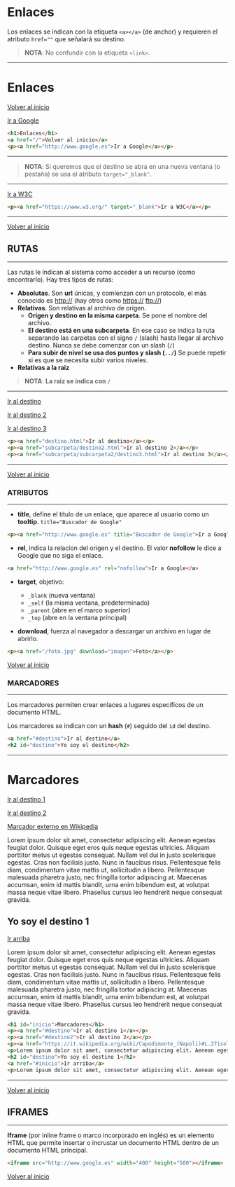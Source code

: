 # Enlaces

Los enlaces se indican con la etiqueta `<a></a>` (de anchor) y requieren el atributo `href=""` que señalará su destino.

> **NOTA**: No confundir con la etiqueta `<link>`.

---------------------------------------------------------------------------

<h1>Enlaces</h1>
<a href="/">Volver al inicio</a>
<p><a href="http://www.google.es">Ir a Google</a></p>

```html    
<h1>Enlaces</h1>
<a href="/">Volver al inicio</a>
<p><a href="http://www.google.es">Ir a Google</a></p>
```

---------------------------------------------------------------------------

> **NOTA**: Si queremos que el destino se abra en una nueva ventana (o pestaña) se usa el atributo `target="_blank"`.

---------------------------------------------------------------------------

<p><a href="https://www.w3.org/" target="_blank">Ir a W3C</a></p>

```html
<p><a href="https://www.w3.org/" target="_blank">Ir a W3C</a></p>
```

---------------------------------------------------------------------------

[Volver al inicio](#-Enlaces)

## RUTAS
---------------------------------------------------------------------------
        
Las rutas le indican al sistema como acceder a un recurso (como encontrarlo). Hay tres tipos de rutas:
* **Absolutas**. Son **url** únicas, y comienzan con un protocolo, el más conocido es [http://](http://) (hay otros como [https://](https://) [ftp://](ftp://))
* **Relativas**. Son relativas al archivo de origen. 
    * **Origen y destino en la misma carpeta**. Se pone el nombre del archivo.
    * **El destino está en una subcarpeta**. En ese caso se indica la ruta separando las carpetas con el signo `/` (slash) hasta llegar al archivo destino. Nunca se debe comenzar con un slash (`/`)
    * **Para subir de nivel se usa dos puntos y slash (`../`)** Se puede repetir si es que se necesita subir varios niveles.
* **Relativas a la raíz**
> **NOTA**: **La raiz se indica con `/`**

---------------------------------------------------------------------------

<p><a href="destino.html">Ir al destino</a></p>
<p><a href="subcarpeta/destino2.html">Ir al destino 2</a></p>
<p><a href="subcarpeta/subcarpeta2/destino3.html">Ir al destino 3</a></p>

```html    
<p><a href="destino.html">Ir al destino</a></p>
<p><a href="subcarpeta/destino2.html">Ir al destino 2</a></p>
<p><a href="subcarpeta/subcarpeta2/destino3.html">Ir al destino 3</a></p>
```

---------------------------------------------------------------------------

[Volver al inicio](#-Enlaces)

### ATRIBUTOS
---------------------------------------------------------------------------

* **title**, define el título de un enlace, que aparece al usuario como un **tooltip**. `title="Buscador de Google"`

```html
<p><a href="http://www.google.es" title="Buscador de Google">Ir a Google</a></p>
```

* **rel**, indica la relacion del origen y el destino. El valor **nofollow** le dice a Google que no siga el enlace. 

```html
<a href="http://www.google.es" rel="nofollow">Ir a Google</a>
```

* **target**, objetivo:
    * `_blank` (nueva ventana)
    * `_self` (la misma ventana, predeterminado)
    * `_parent` (abre en el marco superior)
    * `_top` (abre en la ventana principal)

* **download**, fuerza al navegador a descargar un archivo en lugar de abrirlo.

```html
<p><a href="/foto.jpg" download="imagen">Foto</a></p>
```

[Volver al inicio](#-Enlaces)

### MARCADORES
---------------------------------------------------------------------------

Los marcadores permiten crear enlaces a lugares específicos de un documento HTML.

Los marcadores se indican con un **hash** (`#`) seguido del `id` del destino.

```html
<a href="#destino">Ir al destino</a>
<h2 id="destino">Yo soy el destino</h2>
```

---------------------------------------------------------------------------

<h1 id="inicio">Marcadores</h1>
<p><a href="#destino">Ir al destino 1</a></p>
<p><a href="#destino2">Ir al destino 2</a></p>
<p><a href="https://it.wikipedia.org/wiki/Capodimonte_(Napoli)#L.27isolamento" target="_blank">Marcador externo en Wikipedia</a></p>
<p>Lorem ipsum dolor sit amet, consectetur adipiscing elit. Aenean egestas feugiat dolor. Quisque eget eros quis neque egestas ultricies. Aliquam porttitor metus ut egestas consequat. Nullam vel dui in justo scelerisque egestas. Cras non facilisis justo. Nunc in faucibus risus. Pellentesque felis diam, condimentum vitae mattis ut, sollicitudin a libero. Pellentesque malesuada pharetra justo, nec fringilla tortor adipiscing at. Maecenas accumsan, enim id mattis blandit, urna enim bibendum est, at volutpat massa neque vitae libero. Phasellus cursus leo hendrerit neque consequat gravida.</p>
<h2 id="destino">Yo soy el destino 1</h2>
<a href="#inicio">Ir arriba</a>
<p>Lorem ipsum dolor sit amet, consectetur adipiscing elit. Aenean egestas feugiat dolor. Quisque eget eros quis neque egestas ultricies. Aliquam porttitor metus ut egestas consequat. Nullam vel dui in justo scelerisque egestas. Cras non facilisis justo. Nunc in faucibus risus. Pellentesque felis diam, condimentum vitae mattis ut, sollicitudin a libero. Pellentesque malesuada pharetra justo, nec fringilla tortor adipiscing at. Maecenas accumsan, enim id mattis blandit, urna enim bibendum est, at volutpat massa neque vitae libero. Phasellus cursus leo hendrerit neque consequat gravida.</p>

```html
<h1 id="inicio">Marcadores</h1>
<p><a href="#destino">Ir al destino 1</a></p>
<p><a href="#destino2">Ir al destino 2</a></p>
<p><a href="https://it.wikipedia.org/wiki/Capodimonte_(Napoli)#L.27isolamento" target="_blank">Marcador externo en Wikipedia</a></p>
<p>Lorem ipsum dolor sit amet, consectetur adipiscing elit. Aenean egestas feugiat dolor. Quisque eget eros quis neque egestas ultricies. Aliquam porttitor metus ut egestas consequat. Nullam vel dui in justo scelerisque egestas. Cras non facilisis justo. Nunc in faucibus risus. Pellentesque felis diam, condimentum vitae mattis ut, sollicitudin a libero. Pellentesque malesuada pharetra justo, nec fringilla tortor adipiscing at. Maecenas accumsan, enim id mattis blandit, urna enim bibendum est, at volutpat massa neque vitae libero. Phasellus cursus leo hendrerit neque consequat gravida.</p>
<h2 id="destino">Yo soy el destino 1</h2>
<a href="#inicio">Ir arriba</a>
<p>Lorem ipsum dolor sit amet, consectetur adipiscing elit. Aenean egestas feugiat dolor. Quisque eget eros quis neque egestas ultricies. Aliquam porttitor metus ut egestas consequat. Nullam vel dui in justo scelerisque egestas. Cras non facilisis justo. Nunc in faucibus risus. Pellentesque felis diam, condimentum vitae mattis ut, sollicitudin a libero. Pellentesque malesuada pharetra justo, nec fringilla tortor adipiscing at. Maecenas accumsan, enim id mattis blandit, urna enim bibendum est, at volutpat massa neque vitae libero. Phasellus cursus leo hendrerit neque consequat gravida.</p>
```

---------------------------------------------------------------------------

[Volver al inicio](#-Enlaces)

## IFRAMES
---------------------------------------------------------------------------

**Iframe** (por inline frame o marco incorporado en inglés) es un elemento HTML que permite insertar o incrustar un documento HTML dentro de un documento HTML principal.

```html
<iframe src="http://www.google.es" width="400" height="500"></iframe>
```

[Volver al inicio](#-Enlaces)